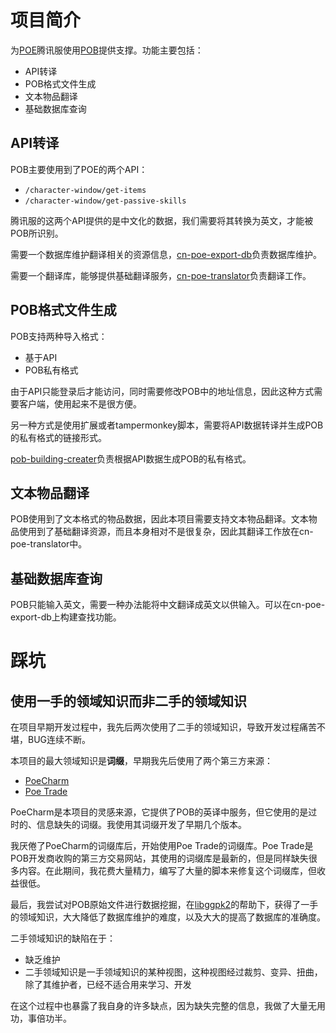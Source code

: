 # 项目简介
为[POE](https://www.pathofexile.com/)腾讯服使用[POB](https://github.com/PathOfBuildingCommunity)提供支撑。功能主要包括：

- API转译
- POB格式文件生成
- 文本物品翻译
- 基础数据库查询

## API转译

POB主要使用到了POE的两个API：

- `/character-window/get-items`
- `/character-window/get-passive-skills`

腾讯服的这两个API提供的是中文化的数据，我们需要将其转换为英文，才能被POB所识别。

需要一个数据库维护翻译相关的资源信息，[cn-poe-export-db](https://github.com/cn-poe-community/cn-poe-export-db)负责数据库维护。

需要一个翻译库，能够提供基础翻译服务，[cn-poe-translator](https://github.com/cn-poe-community/cn-poe-translator)负责翻译工作。

## POB格式文件生成

POB支持两种导入格式：

- 基于API
- POB私有格式

由于API只能登录后才能访问，同时需要修改POB中的地址信息，因此这种方式需要客户端，使用起来不是很方便。

另一种方式是使用扩展或者tampermonkey脚本，需要将API数据转译并生成POB的私有格式的链接形式。

[pob-building-creater](https://github.com/cn-poe-community/pob-building-creater)负责根据API数据生成POB的私有格式。

## 文本物品翻译
POB使用到了文本格式的物品数据，因此本项目需要支持文本物品翻译。文本物品使用到了基础翻译资源，而且本身相对不是很复杂，因此其翻译工作放在cn-poe-translator中。

## 基础数据库查询

POB只能输入英文，需要一种办法能将中文翻译成英文以供输入。可以在cn-poe-export-db上构建查找功能。

# 踩坑
## 使用一手的领域知识而非二手的领域知识

在项目早期开发过程中，我先后两次使用了二手的领域知识，导致开发过程痛苦不堪，BUG连续不断。

本项目的最大领域知识是**词缀**，早期我先后使用了两个第三方来源：

- [PoeCharm](https://github.com/Chuanhsing/PoeCharm)
- [Poe Trade](https://poe.game.qq.com/trade/)

PoeCharm是本项目的灵感来源，它提供了POB的英译中服务，但它使用的是过时的、信息缺失的词缀。我使用其词缀开发了早期几个版本。

我厌倦了PoeCharm的词缀库后，开始使用Poe Trade的词缀库。Poe Trade是POB开发商收购的第三方交易网站，其使用的词缀库是最新的，但是同样缺失很多内容。在此期间，我花费大量精力，编写了大量的脚本来修复这个词缀库，但收益很低。

最后，我尝试对POB原始文件进行数据挖掘，在[libggpk2](https://github.com/aianlinb/LibGGPK2)的帮助下，获得了一手的领域知识，大大降低了数据库维护的难度，以及大大的提高了数据库的准确度。

二手领域知识的缺陷在于：

- 缺乏维护
- 二手领域知识是一手领域知识的某种视图，这种视图经过裁剪、变异、扭曲，除了其维护者，已经不适合用来学习、开发

在这个过程中也暴露了我自身的许多缺点，因为缺失完整的信息，我做了大量无用功，事倍功半。



